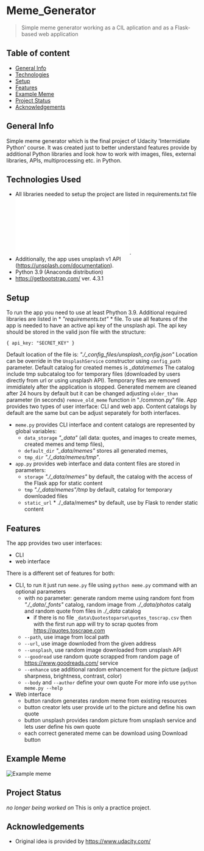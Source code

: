 # Meme_Generator
> Simple meme generator working as a CIL aplication and as a Flask-based web application

## Table of content
* [General Info](#general-info)
* [Technologies](#technoloies)
* [Setup](#setup)
* [Features](#screenshots)
* [Example Meme](#example-meme)
* [Project Status](#project-status)
* [Acknowledgements](#acknowledgemts)

## General Info
Simple meme generator which is the final project of Udacity 'Intermidiate Python' course. 
It was created just to better understand features provide by additional Python libraries and look how  to work with images,
files, external libraries, APIs, multiprocessing etc. in Python.

## Technologies Used
- All libraries needed to setup the project are listed in requirements.txt file ![requirements.txt_file_path](requirements.txt).
- Additionally, the app uses unsplash v1 API (https://unsplash.com/documentation).
- Python 3.9 (Anaconda distribution)
- https://getbootstrap.com/ ver. 4.3.1

## Setup
To run the app you need to use at least Phython 3.9. Additional required libraries are listed in * *"requirements.txt"* * file.
To use all features of the app is needed to have an active api key of the unsplash api. The api key should be stored in the valid json file with the structure:

`{
  api_key: "SECRET_KEY"
 }`
 
 Default location of the file is: *"./_config_files/unsplash_config.json"* Location can be override in the `UnsplashService` constructor using `config_path` parameter.
 Default catalog for created memes is *_data\memes*
 The catalog include tmp subcatalog too for temporary files (downloaded by users directly from url or using unsplash API).
 Temporary files are removed immidiately after the application is stopped. Generated memem are cleaned after 24 hours by default but it can be changed adjusting
 `older_than` parameter (in seconds) `remove_old_meme` function in "./common.py" file.
 App provides two types of user interface: CLI and web app. Content catalogs by default are the same but can be adjust separately for both interfaces.
 - `meme.py` provides CLI interface and content catalogs are represented by global variables: 
   - `data_storage` *"_data"* (all data: quotes, and images to create memes, created memes and temp files),
   - `default_dir` *"_data/memes"* stores all generated memes,
   - `tmp_dir` *"./_data/memes/tmp"*.
 - `app.py` provides web interface and data content files are stored in parameters:
   - `storage` *"./_data/memes"* by default, the catalog with the access of the Flask app for static content
   - `tmp` *"./_data/memes"/tmp* by default, catalog for temporary downloaded files 
   - `static_url` * ./_data/memes* by default, use by Flask to render static content 

## Features

The app provides two user interfaces:
  - CLI
  - web interface

There is a different set of features for both:
- CLI, to run it just run `meme.py` file using `python meme.py` command with an optional parameters
  - with no parameter: generate random meme using random font from *"./_data/_fonts"* catalog, random image from *./_data/photos* catalg and random quote from files in *./_data* catalog
    - if there is no file `_data\Quotestoparse\quotes_toscrap.csv` then with the first run app will try to scrap quotes from https://quotes.toscrape.com
  - `--path`, use image from local path
  - `--url`, use image downloded from the given address
  - `--unsplash`, use random image downloaded from unsplash API
  - `--goodread` use random quote scrapped from random page of https://www.goodreads.com/ service
  - `--enhance` use additional random enhancement for the picture (adjust sharpness, brightness, contrast, color)
  - `--body` and `--author` define your own quote
For more info use `python meme.py --help`
- Web interface
  - button random generates random meme from existing resources
  - button creator lets user provide url to the picture and define his own quote
  - button unsplash provides random picture from unsplash service and lets user define his own quote
  - each correct generated meme can be download using Download button
  
## Example Meme
![Example meme](_data/memes/cPEtQv81bs.png)

## Project Status
_no longer being worked on_ 
This is only a practice project.

## Acknowledgements
- Original idea is provided by https://www.udacity.com/
